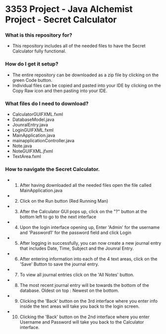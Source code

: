 # 3353 Project - Java Alchemist Project - Secret Calculator

### What is this repository for? ###
 * This repository includes all of the needed files to have the Secret Calculator fully functional. 
 
### How do I get it setup? ###
 * The entire repository can be downloaded as a zip file by clicking on the green Code button.
 * Individual files can be copied and pasted into your IDE by clicking on the Copy Raw icon and then pasting into your IDE.
 
### What files do I need to download? ###
 * CalculatorGUIFXML.fxml
 * DatabaseModel.java
 * JounralEntry.java
 * LoginGUIFXML.fxml
 * MainApplication.java
 * mainapplicationController.java
 * Note.java
 * NoteGUIFXML.jfxml
 * TextArea.fxml
 
 ### How to navigate the Secret Calculator. ###
 * 1. After having downloaded all the needed files open the file called MainApplication.java
 * 2. Click on the Run button (Red Running Man)
 * 3. After the Calculator GUI pops up, click on the "?" button at the bottom left to go to the next interface
 * 4. Upon the login interface opening up, Enter 'Admin' for the username and 'Password1' for the password field and click Login
 * 5. After logging in successfully, you can now create a new journal entry that includes Date, Time, Subject and the Jounral Entry.
 * 6. After entering information into each of the 4 text areas, click on the 'Save' Button to save the journal entry.
 * 7. To view all journal entries click on the 'All Notes' button.
 * 8. The most recent journal entry will be towards the bottom of the database. Oldest on top : Newest on the bottom.
 * 9. Clicking the 'Back' button on the 3rd interface where you enter info inside the text areas will take you back to the login screen.
 * 10. Clicking the 'Back' button on the 2nd interface where you enter Username and Password will take you back to the Calculator interface. 

